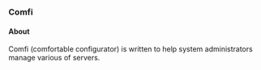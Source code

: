 ### Comfi

#### About
Comfi (comfortable configurator) is written to help system administrators manage various of servers.

